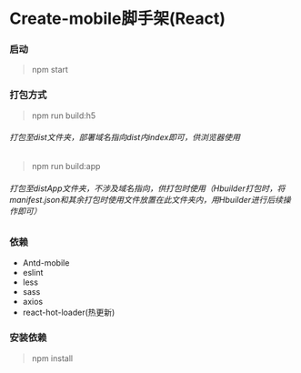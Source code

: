 # Create-mobile脚手架(React)

### 启动
> npm start

### 打包方式
> npm run build:h5
###### 打包至dist文件夹，部署域名指向dist内index即可，供浏览器使用
> npm run build:app
###### 打包至distApp文件夹，不涉及域名指向，供打包时使用（Hbuilder打包时，将manifest.json和其余打包时使用文件放置在此文件夹内，用Hbuilder进行后续操作即可）

### 依赖
- Antd-mobile
- eslint
- less
- sass
- axios
- react-hot-loader(热更新)

### 安装依赖
> npm install

